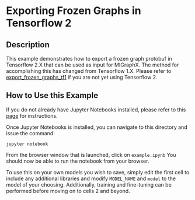 # Exporting Frozen Graphs in Tensorflow 2

## Description

This example demonstrates how to export a frozen graph protobuf in Tensorflow 2.X that can be used as input for MIGraphX. The method for accomplishing this has changed from Tensorflow 1.X. Please refer to [export_frozen_graphs_tf1]() if you are not yet using Tensorflow 2.

## How to Use this Example

If you do not already have Jupyter Notebooks installed, please refer to this [page](https://jupyter.org/install) for instructions.

Once Jupyter Notebooks is installed, you can navigate to this directory and issue the command:

```
jupyter notebook
```

From the browser window that is launched, click on `example.ipynb`
You should now be able to run the notebook from your browser.

To use this on your own models you wish to save, simply edit the first cell to include any additional libraries and modify `MODEL_NAME` and `model` to the model of your choosing. Additionally, training and fine-tuning can be performed before moving on to cells 2 and beyond.
